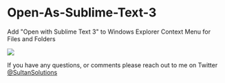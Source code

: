 # Open-As-Sublime-Text-3
Add "Open with Sublime Text 3" to Windows Explorer Context Menu for Files and Folders 


<img src="https://i.imgur.com/GH4yUtt.png">

If you have any questions, or comments please reach out to me on Twitter <a href="https://twitter.com/sultansolutions"> @SultanSolutions </a> 


